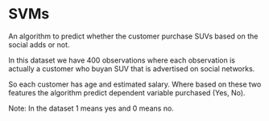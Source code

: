 # SVMs

An algorithm to predict whether the customer purchase SUVs based on the social adds or not.

In this dataset we have 400 observations where each observation is actually a customer who buyan SUV that is advertised on social networks. 

So each customer has age and estimated salary. Where based on these two features the algorithm predict dependent variable purchased (Yes, No). 

Note: In the dataset 1 means yes and 0 means no. 

